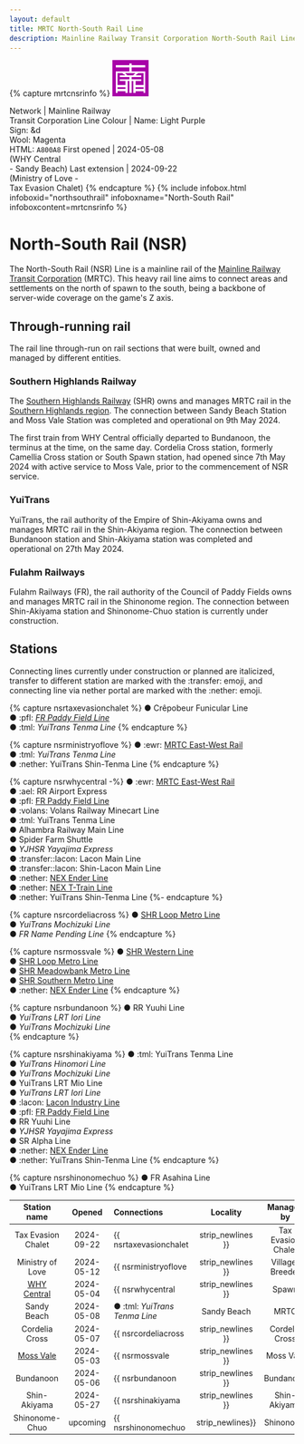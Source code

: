 ```yaml
---
layout: default
title: MRTC North-South Rail Line
description: Mainline Railway Transit Corporation North-South Rail Line
---
```


{% capture mrtcnsrinfo %}
![The icon of NSR <>](/assets/img/rail-lines/64px/mrtc-north-south-rail.png
"The icon of North-South Rail line")

Network | Mainline Railway<br/>Transit Corporation
Line Colour | Name: Light Purple<br/>Sign: &d<br/>Wool: Magenta<br/>HTML: `A800A8`
First opened | 2024-05-08<br/>(WHY Central<br/>- Sandy Beach)
Last extension | 2024-09-22<br/>(Ministry of Love -<br/>Tax Evasion Chalet)
{% endcapture %}
{%
  include infobox.html
  infoboxid="northsouthrail"
  infoboxname="North-South Rail"
  infoboxcontent=mrtcnsrinfo
%}

# North-South Rail (NSR)

The North-South Rail (NSR) Line is a mainline rail of the
[Mainline Railway Transit Corporation](/rail-networks/mrt) (MRTC).
This heavy rail line aims to connect areas and settlements on the north of spawn
to the south, being a backbone of server-wide coverage on the game's Z axis.

## Through-running rail

The rail line through-run on rail sections that were built, owned and managed by
different entities.

### Southern Highlands Railway

The [Southern Highlands Railway](/rail-networks/shr) (SHR) owns and manages MRTC
rail in the [Southern Highlands region](/areas/southern-highlands). The
connection between Sandy Beach Station and Moss Vale Station was completed and
operational on 9th May 2024.

The first train from WHY Central officially departed to Bundanoon, the terminus
at the time, on the same day. Cordelia Cross station, formerly Camellia Cross
station or South Spawn station, had opened since 7th May 2024 with active
service to Moss Vale, prior to the commencement of NSR service.

### YuiTrans

YuiTrans, the rail authority of the Empire of Shin-Akiyama owns and manages MRTC
rail in the Shin-Akiyama region. The connection between Bundanoon station and
Shin-Akiyama station was completed and operational on 27th May 2024.

### Fulahm Railways

Fulahm Railways (FR), the rail authority of the Council of Paddy Fields owns and
manages MRTC rail in the Shinonome region. The connection between Shin-Akiyama
station and Shinonome-Chuo station is currently under construction.

## Stations

Connecting lines currently under construction or planned are italicized,
transfer to different station are marked with the :transfer:
emoji, and connecting line via nether portal are marked with the :nether: emoji.

{% capture nsrtaxevasionchalet %}
● Crêpobeur Funicular Line<br/>
● :pfl: <i>[FR Paddy Field Line](/rail-lines/fr-paddy-field-line)</i><br/>
● :tml: <i>YuiTrans Tenma Line</i>
{% endcapture %}

{% capture nsrministryoflove %}
● :ewr: [MRTC East-West Rail](/rail-lines/mrtc-east-west-rail-line)<br/>
● :tml: <i>YuiTrans Tenma Line</i><br/>
● :nether: YuiTrans Shin-Tenma Line
{% endcapture %}

{% capture nsrwhycentral -%}
● :ewr: [MRTC East-West Rail](/rail-lines/mrtc-east-west-rail-line)<br/>
● :ael: RR Airport Express<br/>
● :pfl: [FR Paddy Field Line](/rail-lines/fr-paddy-field-line)<br/>
● :volans: Volans Railway Minecart Line<br/>
● :tml: YuiTrans Tenma Line<br/>
● Alhambra Railway Main Line<br/>
● Spider Farm Shuttle<br/>
● <i>YJHSR Yayajima Express</i><br/>
● :transfer::lacon: Lacon Main Line<br/>
● :transfer::lacon: Shin-Lacon Main Line<br/>
● :nether: [NEX Ender Line](/rail-lines/nex-ender-line)<br/>
● :nether: [NEX T-Train Line](/rail-lines/nex-t-train-line)<br/>
● :nether: YuiTrans Shin-Tenma Line
{%- endcapture %}

{% capture nsrcordeliacross %}
● [SHR Loop Metro Line](/rail-lines/shr-loop-line)<br/>
● <i>YuiTrans Mochizuki Line</i><br/>
● <i>FR Name Pending Line</i>
{% endcapture %}

{% capture nsrmossvale %}
● [SHR Western Line](/rail-lines/shr-western-line)<br/>
● [SHR Loop Metro Line](/rail-lines/shr-loop-line)<br/>
● [SHR Meadowbank Metro Line](/rail-lines/shr-meadowbank-line)<br/>
● [SHR Southern Metro Line](/rail-lines/shr-southern-line)<br/>
● :nether: [NEX Ender Line](/rail-lines/nex-ender-line)
{% endcapture %}

{% capture nsrbundanoon %}
● RR Yuuhi Line<br/>
● <i>YuiTrans LRT Iori Line</i><br/>
● <i>YuiTrans Mochizuki Line</i><br/>
{% endcapture %}

{% capture nsrshinakiyama %}
● :tml: YuiTrans Tenma Line<br/>
● <i>YuiTrans Hinomori Line</i><br/>
● <i>YuiTrans Mochizuki Line</i><br/>
● YuiTrans LRT Mio Line<br/>
● <i>YuiTrans LRT Iori Line</i><br/>
● :lacon: [Lacon Industry Line](/rail-lines/lcn-industry-line)<br/>
● :pfl: [FR Paddy Field Line](/rail-lines/fr-paddy-field-line)<br/>
● RR Yuuhi Line<br/>
● <i>YJHSR Yayajima Express</i><br/>
● SR Alpha Line<br/>
● :nether: [NEX Ender Line](/rail-lines/nex-ender-line)<br/>
● :nether: YuiTrans Shin-Tenma Line
{% endcapture %}

{% capture nsrshinonomechuo %}
● FR Asahina Line<br/>
● YuiTrans LRT Mio Line
{% endcapture %}

| Station name | Opened | Connections | Locality | Managed by |
|:---:|:---:|:---|:---:|:---:|
| Tax Evasion Chalet | 2024-09-22 | {{ nsrtaxevasionchalet | strip_newlines }} | Tax Evasion Chalet | MRTC |
| Ministry of Love | 2024-05-12 | {{ nsrministryoflove | strip_newlines }} | Villager Breeder | MRTC |
| [WHY Central](/rail-stations/why-central) | 2024-05-04 | {{ nsrwhycentral | strip_newlines }} | Spawn | MRTC |
| Sandy Beach | 2024-05-08 | ● :tml: <i>YuiTrans Tenma Line</i> | Sandy Beach | MRTC |
| Cordelia Cross | 2024-05-07 | {{ nsrcordeliacross | strip_newlines }} | Cordelia Cross | SHR |
| [Moss Vale](/rail-stations/moss-vale) | 2024-05-03 | {{ nsrmossvale | strip_newlines }} | Moss Vale | SHR |
| Bundanoon | 2024-05-06 | {{ nsrbundanoon | strip_newlines }} | Bundanoon | SHR |
| Shin-Akiyama | 2024-05-27 | {{ nsrshinakiyama | strip_newlines }} | Shin-Akiyama | YuiTrans |
| Shinonome-Chuo | upcoming | {{ nsrshinonomechuo | strip_newlines}} | Shinonome | FR |
